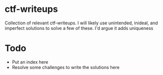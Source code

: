 # ctf-writeups
Collection of relevant ctf-writeups. I will likely use unintended, inideal, and imperfect solutions to solve a few of these. I'd argue it adds uniqueness


# Todo
- Put an index here
- Resolve some challenges to write the solutions here

